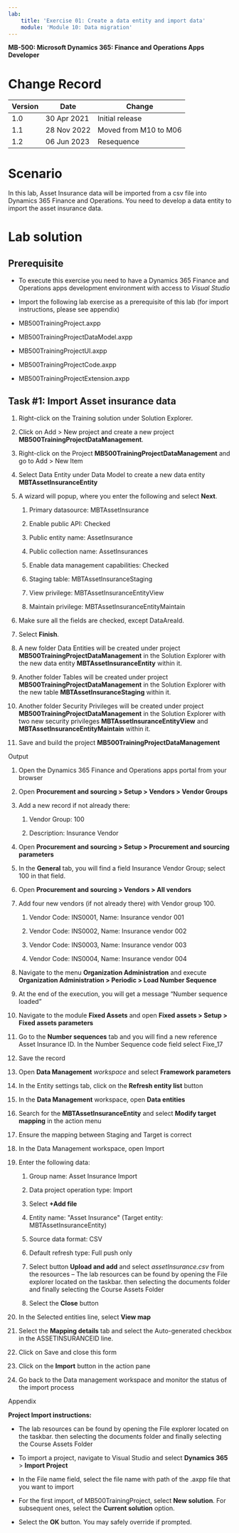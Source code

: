 ```yaml
---
lab:
    title: 'Exercise 01: Create a data entity and import data'
    module: 'Module 10: Data migration'
---
```


**MB-500: Microsoft Dynamics 365: Finance and Operations Apps Developer**


Change Record
=============

| Version | Date        | Change                                                                                                                                                                                           |
|---------|-------------|--------------------------------------------------------------------------------------------------------------------------------------------------------------------------------------------------|
| 1.0     | 30 Apr 2021 | Initial release                                                                                                                                                                                  |
| 1.1     | 28 Nov 2022 | Moved from M10 to M06                                                                                                                                                                            |
| 1.2     | 06 Jun 2023 | Resequence                                                                                                                                                                            |

Scenario
========

In this lab, Asset Insurance data will be imported from a csv file into Dynamics
365 Finance and Operations. You need to develop a data entity to import the
asset insurance data.

Lab solution
============

Prerequisite
------------

-   To execute this exercise you need to have a Dynamics 365 Finance and
    Operations apps development environment with access to *Visual Studio*

-   Import the following lab exercise as a prerequisite of this lab (for import
    instructions, please see appendix)

-   MB500TrainingProject.axpp

-   MB500TrainingProjectDataModel.axpp

-   MB500TrainingProjectUI.axpp

-   MB500TrainingProjectCode.axpp

-   MB500TrainingProjectExtension.axpp

Task \#1: Import Asset insurance data
-------------------------------------

1.  Right-click on the Training solution under Solution Explorer.

2.  Click on Add \> New project and create a new project
    **MB500TrainingProjectDataManagement**.

3.  Right-click on the Project **MB500TrainingProjectDataManagement** and go to
    Add \> New Item

4.  Select Data Entity under Data Model to create a new data entity
    **MBTAssetInsuranceEntity**

5.  A wizard will popup, where you enter the following and select **Next**.

    1.  Primary datasource: MBTAssetInsurance

    2.  Enable public API: Checked

    3.  Public entity name: AssetInsurance

    4.  Public collection name: AssetInsurances

    5.  Enable data management capabilities: Checked

    6.  Staging table: MBTAssetInsuranceStaging

    7.  View privilege: MBTAssetInsuranceEntityView

    8.  Maintain privilege: MBTAssetInsuranceEntityMaintain

6.  Make sure all the fields are checked, except DataAreaId.

7.  Select **Finish**.

8.  A new folder Data Entities will be created under project
    **MB500TrainingProjectDataManagement** in the Solution Explorer with the new
    data entity **MBTAssetInsuranceEntity** within it.

9.  Another folder Tables will be created under project
    **MB500TrainingProjectDataManagement** in the Solution Explorer with the new
    table **MBTAssetInsuranceStaging** within it.

10. Another folder Security Privileges will be created under project
    **MB500TrainingProjectDataManagement** in the Solution Explorer with two new
    security privileges **MBTAssetInsuranceEntityView** and
    **MBTAssetInsuranceEntityMaintain** within it.

11. Save and build the project **MB500TrainingProjectDataManagement**

Output

1.  Open the Dynamics 365 Finance and Operations apps portal from your browser

2.  Open **Procurement and sourcing \> Setup \> Vendors \> Vendor Groups**

3.  Add a new record if not already there:

    1.  Vendor Group: 100

    2.  Description: Insurance Vendor

4.  Open **Procurement and sourcing \> Setup \> Procurement and sourcing
    parameters**

5.  In the **General** tab, you will find a field Insurance Vendor Group; select
    100 in that field.

6.  Open **Procurement and sourcing \> Vendors \> All vendors**

7.  Add four new vendors (if not already there) with Vendor group 100.

    1.  Vendor Code: INS0001, Name: Insurance vendor 001

    2.  Vendor Code: INS0002, Name: Insurance vendor 002

    3.  Vendor Code: INS0003, Name: Insurance vendor 003

    4.  Vendor Code: INS0004, Name: Insurance vendor 004

8.  Navigate to the menu **Organization Administration** and execute
    **Organization Administration \> Periodic \> Load Number Sequence**

9.  At the end of the execution, you will get a message “Number sequence loaded”

10. Navigate to the module **Fixed Assets** and open **Fixed assets \> Setup \>
    Fixed assets parameters**

11. Go to the **Number sequences** tab and you will find a new reference Asset
    Insurance ID. In the Number Sequence code field select Fixe_17

12. Save the record

13. Open **Data Management** *workspace* and select **Framework parameters**

14. In the Entity settings tab, click on the **Refresh entity list** button

15. In the **Data Management** workspace, open **Data entities**

16. Search for the **MBTAssetInsuranceEntity** and select **Modify target
    mapping** in the action menu

17. Ensure the mapping between Staging and Target is correct

18. In the Data Management workspace, open Import

19. Enter the following data:

    1.  Group name: Asset Insurance Import

    2.  Data project operation type: Import

    3.  Select **+Add file**

    4.  Entity name: "Asset Insurance" (Target entity: MBTAssetInsuranceEntity)

    5.  Source data format: CSV

    6.  Default refresh type: Full push only

    7.  Select button **Upload and add** and select *assetInsurance.csv* from
        the resources – The lab resources can be found by opening the File explorer located on the taskbar. then selecting the documents folder and finally selecting the Course Assets Folder

    8.  Select the **Close** button

20. In the Selected entities line, select **View map**

21. Select the **Mapping details** tab and select the Auto-generated checkbox in
    the ASSETINSURANCEID line.

22. Click on Save and close this form

23. Click on the **Import** button in the action pane

24. Go back to the Data management workspace and monitor the status of the
    import process

Appendix 

**Project Import instructions:**  

-    The lab resources can be found by opening the File explorer located on the taskbar. then selecting the documents folder and finally selecting the Course Assets Folder

-   To import a project, navigate to Visual Studio and select **Dynamics 365**
    \> **Import Project** 

-   In the File name field, select the file name with path of the .axpp file
    that you want to import 

-   For the first import, of MB500TrainingProject, select **New solution**. For
    subsequent ones, select the **Current solution** option.

-   Select the **OK** button. You may safely override if prompted.

